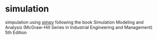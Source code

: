 # simulation
simpulation using [simpy](https://simpy.readthedocs.io/en/latest/contents.html)
following the book Simulation Modeling and Analysis (McGraw-Hill Series in Industrial Engineering and Management) 5th Edition
